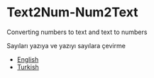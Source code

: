 # Text2Num-Num2Text
Converting numbers to text and text to numbers

Sayıları yazıya ve yazıyı sayılara çevirme

- [English](https://github.com/onuralg/Text2Num-Num2Text/blob/main/Text2Num%20-%20Num2Text%20(English).ipynb)
- [Turkish](https://github.com/onuralg/Text2Num-Num2Text/blob/main/Text2Num%20-%20Num2Text%20(Turkish).ipynb)
